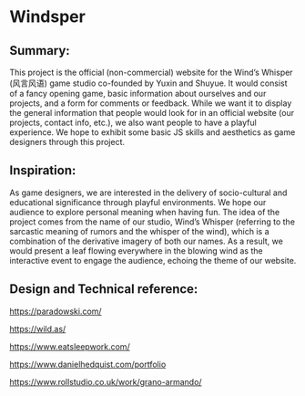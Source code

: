 # Windsper
## Summary:
This project is the official (non-commercial) website for the Wind’s Whisper (风言风语) game studio co-founded by Yuxin and Shuyue. It would consist of a fancy opening game, basic information about ourselves and our projects, and a form for comments or feedback. While we want it to display the general information that people would look for in an official website (our projects, contact info, etc.), we also want people to have a playful experience. We hope to exhibit some basic JS skills and aesthetics as game designers through this project.
## Inspiration:
As game designers, we are interested in the delivery of socio-cultural and educational significance through playful environments. We hope our audience to explore personal meaning when having fun. The idea of the project comes from the name of our studio, Wind’s Whisper (referring to the sarcastic meaning of rumors and the whisper of the wind), which is a combination of the derivative imagery of both our names. As a result, we would present a leaf flowing everywhere in the blowing wind as the interactive event to engage the audience, echoing the theme of our website.
## Design and Technical reference:
https://paradowski.com/

https://wild.as/

https://www.eatsleepwork.com/

https://www.danielhedquist.com/portfolio

https://www.rollstudio.co.uk/work/grano-armando/

Google's Halloween opening
## Process:
Technically, the steps needed to test our concept are as follows: (a) identifying the js logic in our website events, (b) searching keywords of the event effects on google to see how it is implemented with js, and (c) searching existing works to see what we can borrow from their codes.

For the upcoming weeks, we would like to use the class time to further develop our website with the following steps: (a) building up html framework for the web content & finalizing the information hierarchy, (b) finalizing the visual style of the website & creating css effects, (c) integrating js elements and events for the entire website, (d) reviewing the preliminary work and adding more animated effects and interactive components, and (e) media query on different devices.  
